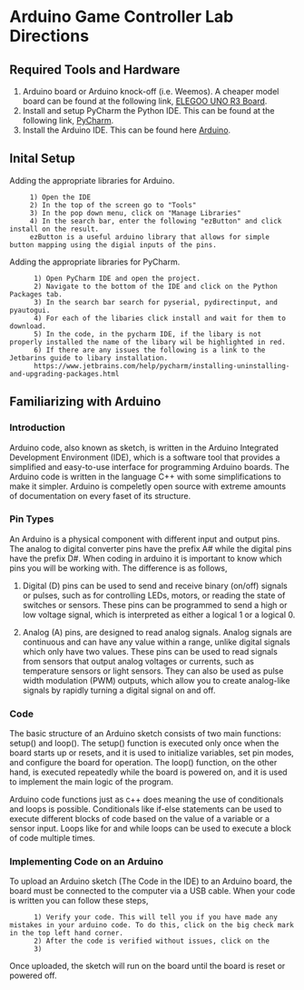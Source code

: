 # Arduino Game Controller Lab Directions

## Required Tools and Hardware
  1)  Arduino board or Arduino knock-off (i.e. Weemos). A cheaper model board can be found at the following link,
          [ELEGOO UNO R3 Board](https://www.amazon.com/ELEGOO-Board-ATmega328P-ATMEGA16U2-Compliant/dp/B01EWOE0UU/ref=asc_df_B01EWOE0UU/?tag=hyprod-20&linkCode=df0&hvadid=309751315916&hvpos=&hvnetw=g&hvrand=3132673754217622362&hvpone=&hvptwo=&hvqmt=&hvdev=c&hvdvcmdl=&hvlocint=&hvlocphy=9003488&hvtargid=pla-455309014075&psc=1&tag=&ref=&adgrpid=67183599252&hvpone=&hvptwo=&hvadid=309751315916&hvpos=&hvnetw=g&hvrand=3132673754217622362&hvqmt=&hvdev=c&hvdvcmdl=&hvlocint=&hvlocphy=9003488&hvtargid=pla-455309014075).
  2)  Install and setup PyCharm the Python IDE. This can be found at the following link, [PyCharm](https://www.jetbrains.com/pycharm/).
  3)  Install the Arduino IDE. This can be found here [Arduino](https://www.arduino.cc/en/software).

## Inital Setup 

Adding the appropriate libraries for Arduino. 

         1) Open the IDE
         2) In the top of the screen go to "Tools" 
         3) In the pop down menu, click on "Manage Libraries"
         4) In the search bar, enter the following "ezButton" and click install on the result.
         ezButton is a useful arduino library that allows for simple button mapping using the digial inputs of the pins. 

Adding the appropriate libraries for PyCharm. 

          1) Open PyCharm IDE and open the project.
          2) Navigate to the bottom of the IDE and click on the Python Packages tab.
          3) In the search bar search for pyserial, pydirectinput, and pyautogui.
          4) For each of the libaries click install and wait for them to download.
          5) In the code, in the pycharm IDE, if the libary is not properly installed the name of the libary wil be highlighted in red.
          6) If there are any issues the following is a link to the Jetbarins guide to libary installation.
          https://www.jetbrains.com/help/pycharm/installing-uninstalling-and-upgrading-packages.html


## Familiarizing with Arduino
### Introduction 
Arduino code, also known as sketch, is written in the Arduino Integrated Development Environment (IDE), which is a software tool that provides a simplified and easy-to-use interface for programming Arduino boards. The Arduino code is written in the language C++ with some simplifications to make it simpler. Arduino is compeletly open source with extreme amounts of documentation on every faset of its structure. 

### Pin Types 
An Arduino is a physical component with different input and output pins. The analog to digital converter pins have the prefix A# while the digital pins have the prefix D#. When coding in arduino it is important to know which pins you will be working with. The difference is as follows, 

1) Digital (D) pins can be used to send and receive binary (on/off) signals or pulses, such as for controlling LEDs, motors, or reading the state of switches or sensors. These pins can be programmed to send a high or low voltage signal, which is interpreted as either a logical 1 or a logical 0.

2) Analog (A) pins, are designed to read analog signals. Analog signals are continuous and can have any value within a range, unlike digital signals which only have two values. These pins can be used to read signals from sensors that output analog voltages or currents, such as temperature sensors or light sensors. They can also be used as pulse width modulation (PWM) outputs, which allow you to create analog-like signals by rapidly turning a digital signal on and off.

### Code       
The basic structure of an Arduino sketch consists of two main functions: setup() and loop(). The setup() function is executed only once when the board starts up or resets, and it is used to initialize variables, set pin modes, and configure the board for operation. The loop() function, on the other hand, is executed repeatedly while the board is powered on, and it is used to implement the main logic of the program.

Arduino code functions just as c++ does meaning the use of conditionals and loops is possible. Conditionals like if-else statements can be used to execute different blocks of code based on the value of a variable or a sensor input. Loops like for and while loops can be used to execute a block of code multiple times.

### Implementing Code on an Arduino 
To upload an Arduino sketch (The Code in the IDE) to an Arduino board, the board must be connected to the computer via a USB cable. When your code is written you can follow these steps,

          1) Verify your code. This will tell you if you have made any mistakes in your arduino code. To do this, click on the big check mark in the top left hand corner. 
          2) After the code is verified without issues, click on the 
          3)


Once uploaded, the sketch will run on the board until the board is reset or powered off.
